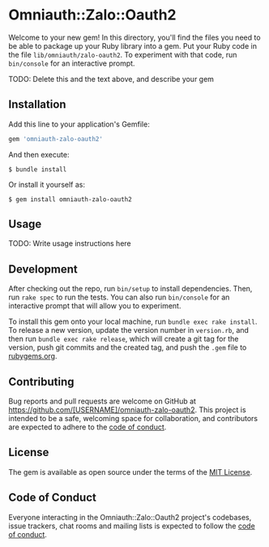 # Omniauth::Zalo::Oauth2

Welcome to your new gem! In this directory, you'll find the files you need to be able to package up your Ruby library into a gem. Put your Ruby code in the file `lib/omniauth/zalo-oauth2`. To experiment with that code, run `bin/console` for an interactive prompt.

TODO: Delete this and the text above, and describe your gem

## Installation

Add this line to your application's Gemfile:

```ruby
gem 'omniauth-zalo-oauth2'
```

And then execute:

    $ bundle install

Or install it yourself as:

    $ gem install omniauth-zalo-oauth2

## Usage

TODO: Write usage instructions here

## Development

After checking out the repo, run `bin/setup` to install dependencies. Then, run `rake spec` to run the tests. You can also run `bin/console` for an interactive prompt that will allow you to experiment.

To install this gem onto your local machine, run `bundle exec rake install`. To release a new version, update the version number in `version.rb`, and then run `bundle exec rake release`, which will create a git tag for the version, push git commits and the created tag, and push the `.gem` file to [rubygems.org](https://rubygems.org).

## Contributing

Bug reports and pull requests are welcome on GitHub at https://github.com/[USERNAME]/omniauth-zalo-oauth2. This project is intended to be a safe, welcoming space for collaboration, and contributors are expected to adhere to the [code of conduct](https://github.com/[USERNAME]/omniauth-zalo-oauth2/blob/master/CODE_OF_CONDUCT.md).

## License

The gem is available as open source under the terms of the [MIT License](https://opensource.org/licenses/MIT).

## Code of Conduct

Everyone interacting in the Omniauth::Zalo::Oauth2 project's codebases, issue trackers, chat rooms and mailing lists is expected to follow the [code of conduct](https://github.com/[USERNAME]/omniauth-zalo-oauth2/blob/master/CODE_OF_CONDUCT.md).
